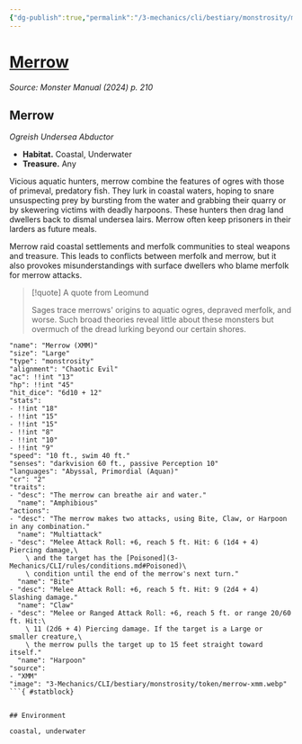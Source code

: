 ```yaml
---
{"dg-publish":true,"permalink":"/3-mechanics/cli/bestiary/monstrosity/merrow-xmm/","tags":["ttrpg-cli/compendium/src/5e/xmm","ttrpg-cli/monster/cr/2","ttrpg-cli/monster/environment/coastal","ttrpg-cli/monster/environment/underwater","ttrpg-cli/monster/size/large","ttrpg-cli/monster/type/monstrosity"],"noteIcon":""}
---
```


# [Merrow](3-Mechanics\CLI\bestiary\monstrosity/merrow-xmm.md)
*Source: Monster Manual (2024) p. 210*  

## Merrow

*Ogreish Undersea Abductor*

- **Habitat.** Coastal, Underwater  
- **Treasure.** Any  

Vicious aquatic hunters, merrow combine the features of ogres with those of primeval, predatory fish. They lurk in coastal waters, hoping to snare unsuspecting prey by bursting from the water and grabbing their quarry or by skewering victims with deadly harpoons. These hunters then drag land dwellers back to dismal undersea lairs. Merrow often keep prisoners in their larders as future meals.

Merrow raid coastal settlements and merfolk communities to steal weapons and treasure. This leads to conflicts between merfolk and merrow, but it also provokes misunderstandings with surface dwellers who blame merfolk for merrow attacks.

> [!quote] A quote from Leomund  
> 
> Sages trace merrows' origins to aquatic ogres, depraved merfolk, and worse. Such broad theories reveal little about these monsters but overmuch of the dread lurking beyond our certain shores.


```statblock
"name": "Merrow (XMM)"
"size": "Large"
"type": "monstrosity"
"alignment": "Chaotic Evil"
"ac": !!int "13"
"hp": !!int "45"
"hit_dice": "6d10 + 12"
"stats":
- !!int "18"
- !!int "15"
- !!int "15"
- !!int "8"
- !!int "10"
- !!int "9"
"speed": "10 ft., swim 40 ft."
"senses": "darkvision 60 ft., passive Perception 10"
"languages": "Abyssal, Primordial (Aquan)"
"cr": "2"
"traits":
- "desc": "The merrow can breathe air and water."
  "name": "Amphibious"
"actions":
- "desc": "The merrow makes two attacks, using Bite, Claw, or Harpoon in any combination."
  "name": "Multiattack"
- "desc": "Melee Attack Roll: +6, reach 5 ft. Hit: 6 (1d4 + 4) Piercing damage,\
    \ and the target has the [Poisoned](3-Mechanics/CLI/rules/conditions.md#Poisoned)\
    \ condition until the end of the merrow's next turn."
  "name": "Bite"
- "desc": "Melee Attack Roll: +6, reach 5 ft. Hit: 9 (2d4 + 4) Slashing damage."
  "name": "Claw"
- "desc": "Melee or Ranged Attack Roll: +6, reach 5 ft. or range 20/60 ft. Hit:\
    \ 11 (2d6 + 4) Piercing damage. If the target is a Large or smaller creature,\
    \ the merrow pulls the target up to 15 feet straight toward itself."
  "name": "Harpoon"
"source":
- "XMM"
"image": "3-Mechanics/CLI/bestiary/monstrosity/token/merrow-xmm.webp"
```{ #statblock}


## Environment

coastal, underwater